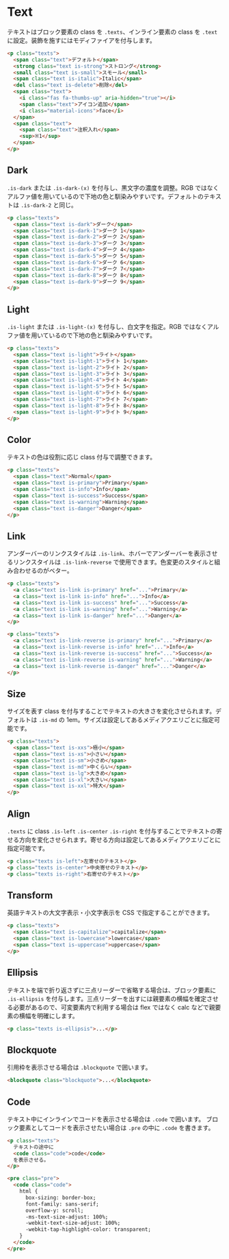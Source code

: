 # Text

テキストはブロック要素の class を `.texts`、インライン要素の class を `.text` に設定。装飾を施すにはモディファイアを付与します。

<demo-text demo="basic"/>

```html
<p class="texts">
  <span class="text">デフォルト</span>
  <strong class="text is-strong">ストロング</strong>
  <small class="text is-small">スモール</small>
  <span class="text is-italic">Italic</span>
  <del class="text is-delete">削除</del>
  <span class="text">
    <i class="fas fa-thumbs-up" aria-hidden="true"></i>
    <span class="text">アイコン追加</span>
    <i class="material-icons">face</i>
  </span>
  <span class="text">
    <span class="text">注釈入れ</span>
    <sup>※1</sup>
  </span>
</p>
```

## Dark

`.is-dark` または `.is-dark-(x)` を付与し、黒文字の濃度を調整。RGB ではなくアルファ値を用いているので下地の色と馴染みやすいです。デフォルトのテキストは `.is-dark-2` と同じ。

<demo-text demo="dark"/>

```html
<p class="texts">
  <span class="text is-dark">ダーク</span>
  <span class="text is-dark-1">ダーク 1</span>
  <span class="text is-dark-2">ダーク 2</span>
  <span class="text is-dark-3">ダーク 3</span>
  <span class="text is-dark-4">ダーク 4</span>
  <span class="text is-dark-5">ダーク 5</span>
  <span class="text is-dark-6">ダーク 6</span>
  <span class="text is-dark-7">ダーク 7</span>
  <span class="text is-dark-8">ダーク 8</span>
  <span class="text is-dark-9">ダーク 9</span>
</p>
```

## Light

`.is-light` または `.is-light-(x)` を付与し、白文字を指定。RGB ではなくアルファ値を用いているので下地の色と馴染みやすいです。

<demo-text demo="light"/>

```html
<p class="texts">
  <span class="text is-light">ライト</span>
  <span class="text is-light-1">ライト 1</span>
  <span class="text is-light-2">ライト 2</span>
  <span class="text is-light-3">ライト 3</span>
  <span class="text is-light-4">ライト 4</span>
  <span class="text is-light-5">ライト 5</span>
  <span class="text is-light-6">ライト 6</span>
  <span class="text is-light-7">ライト 7</span>
  <span class="text is-light-8">ライト 8</span>
  <span class="text is-light-9">ライト 9</span>
</p>
```

## Color

テキストの色は役割に応じ class 付与で調整できます。

<demo-text demo="color"/>

```html
<p class="texts">
  <span class="text">Normal</span>
  <span class="text is-primary">Primary</span>
  <span class="text is-info">Info</span>
  <span class="text is-success">Success</span>
  <span class="text is-warning">Warning</span>
  <span class="text is-danger">Danger</span>
</p>
```

## Link

アンダーバーのリンクスタイルは `.is-link`、ホバーでアンダーバーを表示させるリンクスタイルは `.is-link-reverse` で使用できます。色変更のスタイルと組み合わせるのがベター。

<demo-text demo="link"/>

```html
<p class="texts">
  <a class="text is-link is-primary" href="...">Primary</a>
  <a class="text is-link is-info" href="...">Info</a>
  <a class="text is-link is-success" href="...">Success</a>
  <a class="text is-link is-warning" href="...">Warning</a>
  <a class="text is-link is-danger" href="...">Danger</a>
</p>

<p class="texts">
  <a class="text is-link-reverse is-primary" href="...">Primary</a>
  <a class="text is-link-reverse is-info" href="...">Info</a>
  <a class="text is-link-reverse is-success" href="...">Success</a>
  <a class="text is-link-reverse is-warning" href="...">Warning</a>
  <a class="text is-link-reverse is-danger" href="...">Danger</a>
</p>
```

## Size

サイズを表す class を付与することでテキストの大きさを変化させられます。デフォルトは `.is-md` の 1em。サイズは設定してあるメディアクエリごとに指定可能です。

<demo-text demo="size"/>

```html
<p class="texts">
  <span class="text is-xxs">極小</span>
  <span class="text is-xs">小さい</span>
  <span class="text is-sm">小さめ</span>
  <span class="text is-md">中くらい</span>
  <span class="text is-lg">大きめ</span>
  <span class="text is-xl">大きい</span>
  <span class="text is-xxl">特大</span>
</p>
```

<table-size table="basic"/>

<table-size table="responsive"/>

## Align

`.texts` に class `.is-left` `.is-center` `.is-right` を付与することでテキストの寄せる方向を変化させられます。寄せる方向は設定してあるメディアクエリごとに指定可能です。

<demo-text demo="align"/>

```html
<p class="texts is-left">左寄せのテキスト</p>
<p class="texts is-center">中央寄せのテキスト</p>
<p class="texts is-right">右寄せのテキスト</p>
```

<table-align/>

## Transform

英語テキストの大文字表示・小文字表示を CSS で指定することができます。

<demo-text demo="transform"/>

```html
<p class="texts">
  <span class="text is-capitalize">capitalize</span>
  <span class="text is-lowercase">lowercase</span>
  <span class="text is-uppercase">uppercase</span>
</p>
```

## Ellipsis

テキストを端で折り返さずに三点リーダーで省略する場合は、ブロック要素に `.is-ellipsis` を付与します。三点リーダーを出すには親要素の横幅を確定させる必要があるので、可変要素内で利用する場合は flex ではなく calc などで親要素の横幅を明確にします。

<demo-text demo="ellipsis"/>

```html
<p class="texts is-ellipsis">...</p>
```

## Blockquote

引用枠を表示させる場合は `.blockquote` で囲います。

<demo-text demo="blockquote"/>

```html
<blockquote class="blockquote">...</blockquote>
```

## Code

テキスト中にインラインでコードを表示させる場合は `.code` で囲います。 ブロック要素としてコードを表示させたい場合は `.pre` の中に `.code` を書きます。

<demo-text demo="code"/>

```html
<p class="texts">
  テキストの途中に
  <code class="code">code</code>
  を表示させる。
</p>

<pre class="pre">
  <code class="code">
    html {
      box-sizing: border-box;
      font-family: sans-serif;
      overflow-y: scroll;
      -ms-text-size-adjust: 100%;
      -webkit-text-size-adjust: 100%;
      -webkit-tap-highlight-color: transparent;
    }
  </code>
</pre>
```
